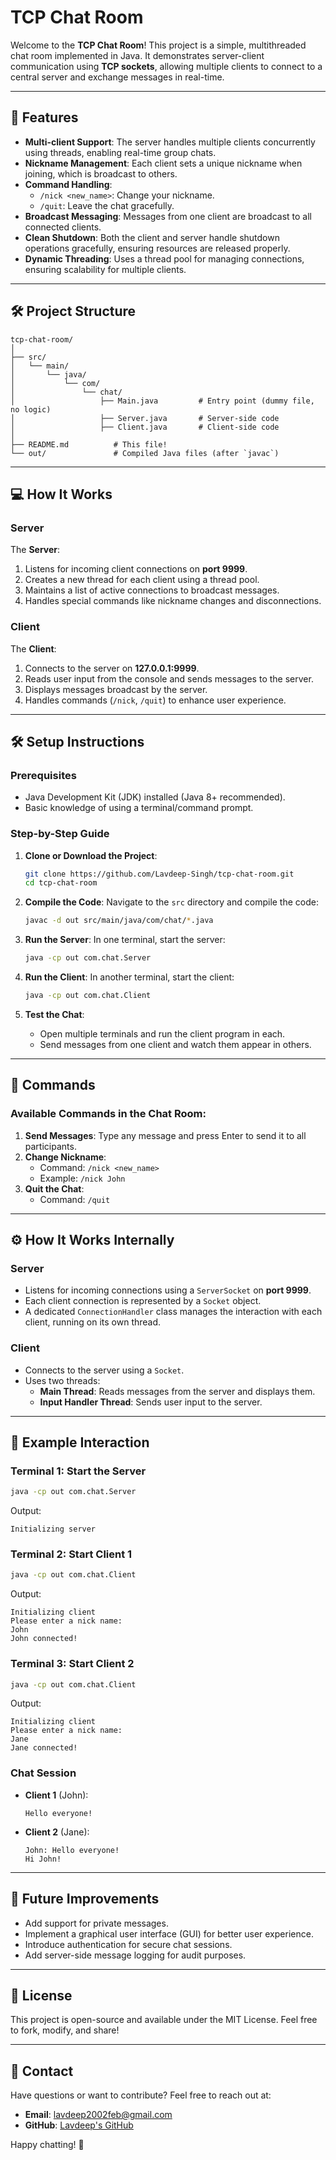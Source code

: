 # TCP Chat Room

Welcome to the **TCP Chat Room**! This project is a simple, multithreaded chat room implemented in Java. It demonstrates server-client communication using **TCP sockets**, allowing multiple clients to connect to a central server and exchange messages in real-time. 

---

## 🚀 Features

- **Multi-client Support**: The server handles multiple clients concurrently using threads, enabling real-time group chats.
- **Nickname Management**: Each client sets a unique nickname when joining, which is broadcast to others.
- **Command Handling**:
  - `/nick <new_name>`: Change your nickname.
  - `/quit`: Leave the chat gracefully.
- **Broadcast Messaging**: Messages from one client are broadcast to all connected clients.
- **Clean Shutdown**: Both the client and server handle shutdown operations gracefully, ensuring resources are released properly.
- **Dynamic Threading**: Uses a thread pool for managing connections, ensuring scalability for multiple clients.

---

## 🛠️ Project Structure

```plaintext
tcp-chat-room/
│
├── src/
│   └── main/
│       └── java/
│           └── com/
│               └── chat/
│                   ├── Main.java         # Entry point (dummy file, no logic)
│                   ├── Server.java       # Server-side code
│                   ├── Client.java       # Client-side code
│
├── README.md          # This file!
└── out/               # Compiled Java files (after `javac`)
```

---

## 💻 How It Works

### Server
The **Server**:
1. Listens for incoming client connections on **port 9999**.
2. Creates a new thread for each client using a thread pool.
3. Maintains a list of active connections to broadcast messages.
4. Handles special commands like nickname changes and disconnections.

### Client
The **Client**:
1. Connects to the server on **127.0.0.1:9999**.
2. Reads user input from the console and sends messages to the server.
3. Displays messages broadcast by the server.
4. Handles commands (`/nick`, `/quit`) to enhance user experience.

---

## 🛠️ Setup Instructions

### Prerequisites
- Java Development Kit (JDK) installed (Java 8+ recommended).
- Basic knowledge of using a terminal/command prompt.

### Step-by-Step Guide

1. **Clone or Download the Project**:
   ```bash
   git clone https://github.com/Lavdeep-Singh/tcp-chat-room.git
   cd tcp-chat-room
   ```

2. **Compile the Code**:
   Navigate to the `src` directory and compile the code:
   ```bash
   javac -d out src/main/java/com/chat/*.java
   ```

3. **Run the Server**:
   In one terminal, start the server:
   ```bash
   java -cp out com.chat.Server
   ```

4. **Run the Client**:
   In another terminal, start the client:
   ```bash
   java -cp out com.chat.Client
   ```

5. **Test the Chat**:
   - Open multiple terminals and run the client program in each.
   - Send messages from one client and watch them appear in others.

---

## 🔧 Commands

### Available Commands in the Chat Room:
1. **Send Messages**: Type any message and press Enter to send it to all participants.
2. **Change Nickname**:
   - Command: `/nick <new_name>`
   - Example: `/nick John`
3. **Quit the Chat**:
   - Command: `/quit`

---

## ⚙️ How It Works Internally

### Server
- Listens for incoming connections using a `ServerSocket` on **port 9999**.
- Each client connection is represented by a `Socket` object.
- A dedicated `ConnectionHandler` class manages the interaction with each client, running on its own thread.

### Client
- Connects to the server using a `Socket`.
- Uses two threads:
  - **Main Thread**: Reads messages from the server and displays them.
  - **Input Handler Thread**: Sends user input to the server.

---

## 👀 Example Interaction

### Terminal 1: Start the Server
```bash
java -cp out com.chat.Server
```
Output:
```
Initializing server
```

### Terminal 2: Start Client 1
```bash
java -cp out com.chat.Client
```
Output:
```
Initializing client
Please enter a nick name:
John
John connected!
```

### Terminal 3: Start Client 2
```bash
java -cp out com.chat.Client
```
Output:
```
Initializing client
Please enter a nick name:
Jane
Jane connected!
```

### Chat Session
- **Client 1** (John):
  ```plaintext
  Hello everyone!
  ```
- **Client 2** (Jane):
  ```plaintext
  John: Hello everyone!
  Hi John!
  ```

---

## 🎯 Future Improvements

- Add support for private messages.
- Implement a graphical user interface (GUI) for better user experience.
- Introduce authentication for secure chat sessions.
- Add server-side message logging for audit purposes.

---

## 📝 License

This project is open-source and available under the MIT License. Feel free to fork, modify, and share!

---

## 💬 Contact

Have questions or want to contribute? Feel free to reach out at:
- **Email**: lavdeep2002feb@gmail.com
- **GitHub**: [Lavdeep's GitHub](https://github.com/Lavdeep-Singh)

Happy chatting! 🎉
